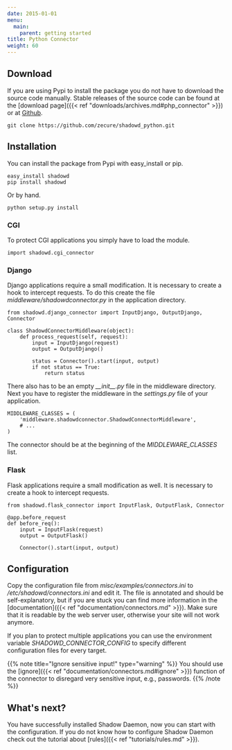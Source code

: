 ```yaml
---
date: 2015-01-01
menu:
  main:
    parent: getting started
title: Python Connector
weight: 60
---
```


## Download

If you are using Pypi to install the package you do not have to download the source code manually.
Stable releases of the source code can be found at the [download page]({{< ref "downloads/archives.md#php_connector" >}}) or at <a target="_blank" href="https://github.com/zecure/shadowd_python">Github</a>.

    git clone https://github.com/zecure/shadowd_python.git

## Installation

You can install the package from Pypi with easy_install or pip.

    easy_install shadowd
    pip install shadowd

Or by hand.

    python setup.py install

### CGI

To protect CGI applications you simply have to load the module.

    import shadowd.cgi_connector

### Django

Django applications require a small modification.
It is necessary to create a hook to intercept requests.
To do this create the file *middleware/shadowdconnector.py* in the application directory.

    from shadowd.django_connector import InputDjango, OutputDjango, Connector
    
    class ShadowdConnectorMiddleware(object):
        def process_request(self, request):
            input = InputDjango(request)
            output = OutputDjango()
    
            status = Connector().start(input, output)
            if not status == True:
                return status

There also has to be an empty *\_\_init\_\_.py* file in the middleware directory.
Next you have to register the middleware in the *settings.py* file of your application.

    MIDDLEWARE_CLASSES = (
        'middleware.shadowdconnector.ShadowdConnectorMiddleware',
        # ...
    )

The connector should be at the beginning of the *MIDDLEWARE_CLASSES* list.

### Flask

Flask applications require a small modification as well.
It is necessary to create a hook to intercept requests.

    from shadowd.flask_connector import InputFlask, OutputFlask, Connector

    @app.before_request
    def before_req():
        input = InputFlask(request)
        output = OutputFlask()

        Connector().start(input, output)

## Configuration

Copy the configuration file from *misc/examples/connectors.ini* to */etc/shadowd/connectors.ini* and edit it.
The file is annotated and should be self-explanatory, but if you are stuck you can find more information in the [documentation]({{< ref "documentation/connectors.md" >}}).
Make sure that it is readable by the web server user, otherwise your site will not work anymore.

If you plan to protect multiple applications you can use the environment variable *SHADOWD_CONNECTOR_CONFIG* to specify different configuration files for every target.

{{% note title="Ignore sensitive input!" type="warning" %}}
You should use the [ignore]({{< ref "documentation/connectors.md#ignore" >}}) function of the connector to disregard very sensitive input, e.g., passwords.
{{% /note %}}

## What's next?

You have successfully installed Shadow Daemon, now you can start with the configuration.
If you do not know how to configure Shadow Daemon check out the tutorial about [rules]({{< ref "tutorials/rules.md" >}}).
